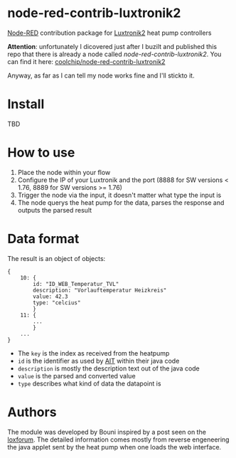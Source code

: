 node-red-contrib-luxtronik2
========================

[Node-RED][1] contribution package for [Luxtronik2][2] heat pump controllers

**Attention**: unfortunately I dicovered just after I buzilt and published this repo that there is already a node called *node-red-contrib-luxtronik2*. You can find it here: [coolchip/node-red-contrib-luxtronik2](https://github.com/coolchip/node-red-contrib-luxtronik2)

Anyway, as far as I can tell my node works fine and I'll stickto it.

# Install

TBD

# How to use

1. Place the node within your flow
2. Configure the IP of your Luxtronik and the port (8888 for SW versions < 1.76, 8889 for SW versions >= 1.76)
3. Trigger the node via the input, it doesn't matter what type the input is
4. The node querys the heat pump for the data, parses the response and outputs the parsed result

# Data format

The result is an object of objects:

```
{
    10: {
        id: "ID_WEB_Temperatur_TVL"
        description: "Vorlauftemperatur Heizkreis"
        value: 42.3
        type: "celcius"
        }
    11: {
        ...
        }
    ...
}
```

- The `key` is the index as received from the heatpump
- `id` is the identifier as used by [AIT][3] within their java code
- `description` is mostly the description text out of the java code
- `value` is the parsed and converted value
- `type` describes what kind of data the datapoint is 

# Authors

The module was developed by Bouni inspired by a post seen on the [loxforum][4].
The detailed information comes mostly from reverse engeneering the java applet sent by the heat pump when one loads the web interface.


[1]:https://nodered.org
[2]:http://www.alpha-innotec.ch/fileadmin/content/downloads/Lux_Fachhandwerker_de.pdf
[3]:http://www.alpha-innotec.ch
[4]:http://loxforum.com
